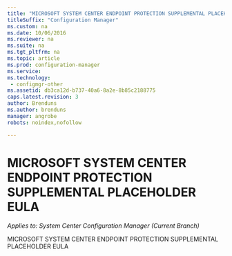 ```yaml
---
title: "MICROSOFT SYSTEM CENTER ENDPOINT PROTECTION SUPPLEMENTAL PLACEHOLDER EULA"
titleSuffix: "Configuration Manager"
ms.custom: na
ms.date: 10/06/2016
ms.reviewer: na
ms.suite: na
ms.tgt_pltfrm: na
ms.topic: article
ms.prod: configuration-manager
ms.service:
ms.technology:
 - configmgr-other
ms.assetid: db3ca12d-b737-40a6-8a2e-8b85c2188775
caps.latest.revision: 3
author: Brendunsms.author: brendunsmanager: angrobe
robots: noindex,nofollow

---
```

# MICROSOFT SYSTEM CENTER ENDPOINT PROTECTION SUPPLEMENTAL PLACEHOLDER EULA*Applies to: System Center Configuration Manager (Current Branch)*
MICROSOFT SYSTEM CENTER ENDPOINT PROTECTION SUPPLEMENTAL PLACEHOLDER EULA
